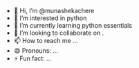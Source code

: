 - 👋 Hi, I’m @munashekachere
- 👀 I’m interested in python
- 🌱 I’m currently learning python essentials
- 💞️ I’m looking to collaborate on .
- 📫 How to reach me ...
- 😄 Pronouns: ...
- ⚡ Fun fact: ...

<!---
munashekachere/munashekachere is a ✨ special ✨ repository because its `README.md` (this file) appears on your GitHub profile.
You can click the Preview link to take a look at your changes.
--->
